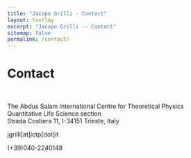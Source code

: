 ```yaml
---
title: "Jacopo Grilli - Contact"
layout: textlay
excerpt: "Jacopo Grilli -- Contact"
sitemap: false
permalink: /contact/
---
```


# Contact


<br>

<i class="fa fa-map-marker"></i> 
The Abdus Salam International Centre for Theoretical Physics <br>
Quantitative Life Science section <br>
Strada Costiera 11, 
I-34151 Trieste, Italy <br>

<i class="fa fa-envelope-o"></i> jgrilli[at]ictp[dot]it

<i class="fa fa-phone"></i> (+39)040-2240148


<br>

<div class="map" markdown="0">
<div id="googleMaps" class="templatemo-map"></div>
</div>

<br>
<br>
